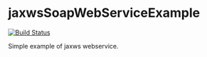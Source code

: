 jaxwsSoapWebServiceExample
=====================

[![Build Status](https://travis-ci.org/ArmandDu/jaxwsSoapWebServiceExample.svg?branch=master)](https://travis-ci.org/ArmandDu/jaxwsSoapWebServiceExample)

Simple example of jaxws webservice.


